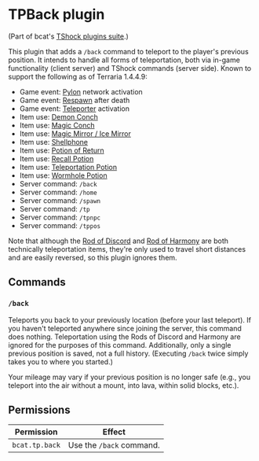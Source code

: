 ﻿# TPBack plugin

(Part of bcat's [TShock plugins suite](https://github.com/bcat/TShockPlugins).)

This plugin that adds a `/back` command to teleport to the player's previous
position. It intends to handle all forms of teleportation, both via in-game
functionality (client server) and TShock commands (server side). Known to
support the following as of Terraria 1.4.4.9:

* Game event: [Pylon](https://terraria.fandom.com/wiki/Pylons) network
  activation
* Game event: [Respawn](https://terraria.fandom.com/wiki/Spawn) after death
* Game event: [Teleporter](https://terraria.fandom.com/wiki/Teleporter)
  activation
* Item use: [Demon Conch](https://terraria.fandom.com/wiki/Demon_Conch)
* Item use: [Magic Conch](https://terraria.fandom.com/wiki/Magic_Conch)
* Item use: [Magic Mirror / Ice
  Mirror](https://terraria.fandom.com/wiki/Magic_Mirrors)
* Item use: [Shellphone](https://terraria.fandom.com/wiki/Shellphone)
* Item use: [Potion of
  Return](https://terraria.fandom.com/wiki/Potion_of_Return)
* Item use: [Recall Potion](https://terraria.fandom.com/wiki/Recall_Potion)
* Item use: [Teleportation
  Potion](https://terraria.fandom.com/wiki/Teleportation_Potion)
* Item use: [Wormhole Potion](https://terraria.fandom.com/wiki/Wormhole_Potion)
* Server command: `/back`
* Server command: `/home`
* Server command: `/spawn`
* Server command: `/tp`
* Server command: `/tpnpc`
* Server command: `/tppos`

Note that although the [Rod of
Discord](https://terraria.fandom.com/wiki/Rod_of_Discord) and [Rod of
Harmony](https://terraria.fandom.com/wiki/Rod_of_Harmony) are both technically
teleportation items, they're only used to travel short distances and are easily
reversed, so this plugin ignores them.

## Commands

### `/back`

Teleports you back to your previously location (before your last teleport). If
you haven't teleported anywhere since joining the server, this command does
nothing. Teleportation using the Rods of Discord and Harmony are ignored for the
purposes of this command. Additionally, only a single previous position is
saved, not a full history. (Executing `/back` twice simply takes you to where
you started.)

Your mileage may vary if your previous position is no longer safe (e.g., you
teleport into the air without a mount, into lava, within solid blocks, etc.).

## Permissions

| Permission | Effect |
| --- | --- |
| `bcat.tp.back` | Use the `/back` command. |

